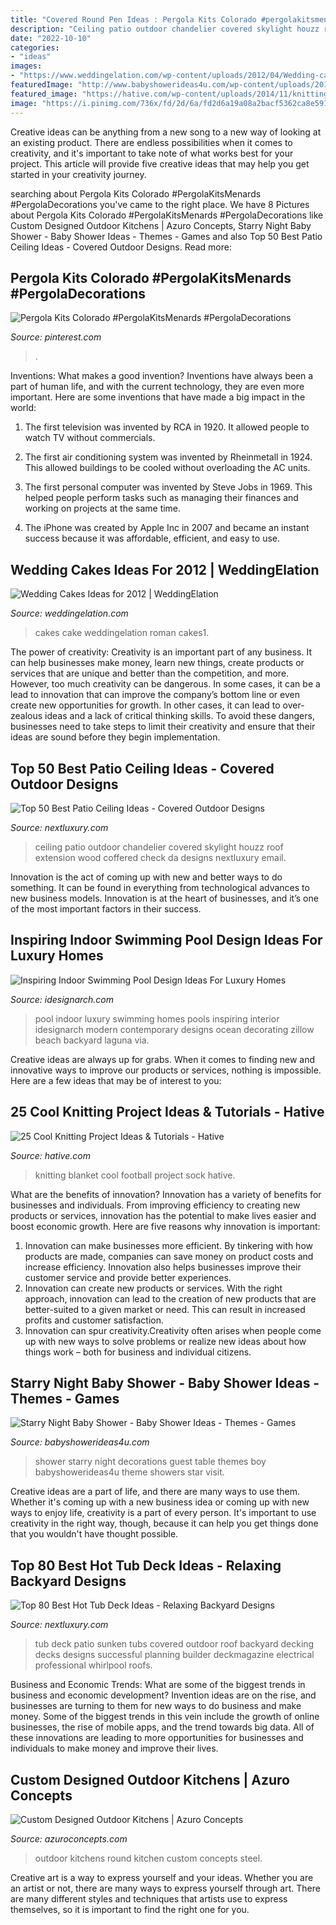 ```yaml
---
title: "Covered Round Pen Ideas : Pergola Kits Colorado #pergolakitsmenards #pergoladecorations"
description: "Ceiling patio outdoor chandelier covered skylight houzz roof extension wood coffered check da designs nextluxury email"
date: "2022-10-10"
categories:
- "ideas"
images:
- "https://www.weddingelation.com/wp-content/uploads/2012/04/Wedding-cakes1.jpg"
featuredImage: "http://www.babyshowerideas4u.com/wp-content/uploads/2016/09/Starry-Night-Baby-Shower-Guest-Table.jpg"
featured_image: "https://hative.com/wp-content/uploads/2014/11/knitting-project-ideas/19-knitting-football-sock-blanket.jpg"
image: "https://i.pinimg.com/736x/fd/2d/6a/fd2d6a19a08a2bacf5362ca8e591b824.jpg"
---
```



Creative ideas can be anything from a new song to a new way of looking at an existing product. There are endless possibilities when it comes to creativity, and it's important to take note of what works best for your project. This article will provide five creative ideas that may help you get started in your creativity journey.

	

		
searching about Pergola Kits Colorado #PergolaKitsMenards #PergolaDecorations you've came to the right place. We have 8 Pictures about Pergola Kits Colorado #PergolaKitsMenards #PergolaDecorations like Custom Designed Outdoor Kitchens | Azuro Concepts, Starry Night Baby Shower - Baby Shower Ideas - Themes - Games and also Top 50 Best Patio Ceiling Ideas - Covered Outdoor Designs. Read more:
		
    
## Pergola Kits Colorado #PergolaKitsMenards #PergolaDecorations

<img loading=lazy src="https://i.pinimg.com/736x/fd/2d/6a/fd2d6a19a08a2bacf5362ca8e591b824.jpg" onerror="this.onerror=null;this.src='https://tse3.mm.bing.net/th?id=OIP.8p-6U2eA3uSHunqKbmrnzAHaFj&amp;pid=15.1';" alt="Pergola Kits Colorado #PergolaKitsMenards #PergolaDecorations">

_Source: pinterest.com_

>. 

	

Inventions: What makes a good invention?
Inventions have always been a part of human life, and with the current technology, they are even more important. Here are some inventions that have made a big impact in the world:
1. The first television was invented by RCA in 1920. It allowed people to watch TV without commercials.

2. The first air conditioning system was invented by Rheinmetall in 1924. This allowed buildings to be cooled without overloading the AC units.

3. The first personal computer was invented by Steve Jobs in 1969. This helped people perform tasks such as managing their finances and working on projects at the same time.

4. The iPhone was created by Apple Inc in 2007 and became an instant success because it was affordable, efficient, and easy to use.

    
## Wedding Cakes Ideas For 2012 | WeddingElation

<img loading=lazy src="https://www.weddingelation.com/wp-content/uploads/2012/04/Wedding-cakes1.jpg" onerror="this.onerror=null;this.src='https://tse1.mm.bing.net/th?id=OIP.Rimo5J9PY465qFgBYn8lxAHaKd&amp;pid=15.1';" alt="Wedding Cakes Ideas for 2012 | WeddingElation">

_Source: weddingelation.com_

>cakes cake weddingelation roman cakes1. 

	

The power of creativity:
Creativity is an important part of any business. It can help businesses make money, learn new things, create products or services that are unique and better than the competition, and more. However, too much creativity can be dangerous. In some cases, it can be a lead to innovation that can improve the company’s bottom line or even create new opportunities for growth. In other cases, it can lead to over-zealous ideas and a lack of critical thinking skills. To avoid these dangers, businesses need to take steps to limit their creativity and ensure that their ideas are sound before they begin implementation.

    
## Top 50 Best Patio Ceiling Ideas - Covered Outdoor Designs

<img loading=lazy src="http://nextluxury.com/wp-content/uploads/patio-ceiling.jpg" onerror="this.onerror=null;this.src='https://tse4.mm.bing.net/th?id=OIP.bmOocqMz4ejEAK5XFsQvqwAAAA&amp;pid=15.1';" alt="Top 50 Best Patio Ceiling Ideas - Covered Outdoor Designs">

_Source: nextluxury.com_

>ceiling patio outdoor chandelier covered skylight houzz roof extension wood coffered check da designs nextluxury email. 

	

Innovation is the act of coming up with new and better ways to do something. It can be found in everything from technological advances to new business models. Innovation is at the heart of businesses, and it’s one of the most important factors in their success.

    
## Inspiring Indoor Swimming Pool Design Ideas For Luxury Homes

<img loading=lazy src="http://www.idesignarch.com/wp-content/uploads/Luxury-Indoor-Pool-Ideas_8.jpg" onerror="this.onerror=null;this.src='https://tse4.mm.bing.net/th?id=OIP.EpktRNIi8oO0EOeluxxkIAHaFj&amp;pid=15.1';" alt="Inspiring Indoor Swimming Pool Design Ideas For Luxury Homes">

_Source: idesignarch.com_

>pool indoor luxury swimming homes pools inspiring interior idesignarch modern contemporary designs ocean decorating zillow beach backyard laguna via. 

	

Creative ideas are always up for grabs. When it comes to finding new and innovative ways to improve our products or services, nothing is impossible. Here are a few ideas that may be of interest to you: 

    
## 25 Cool Knitting Project Ideas &amp; Tutorials - Hative

<img loading=lazy src="https://hative.com/wp-content/uploads/2014/11/knitting-project-ideas/19-knitting-football-sock-blanket.jpg" onerror="this.onerror=null;this.src='https://tse4.mm.bing.net/th?id=OIP.2lHvfphwwYV-Ew72NVxvpgHaLK&amp;pid=15.1';" alt="25 Cool Knitting Project Ideas &amp; Tutorials - Hative">

_Source: hative.com_

>knitting blanket cool football project sock hative. 

	

What are the benefits of innovation?
Innovation has a variety of benefits for businesses and individuals. From improving efficiency to creating new products or services, innovation has the potential to make lives easier and boost economic growth. Here are five reasons why innovation is important: 
1. Innovation can make businesses more efficient. By tinkering with how products are made, companies can save money on product costs and increase efficiency. Innovation also helps businesses improve their customer service and provide better experiences. 
2. Innovation can create new products or services. With the right approach, innovation can lead to the creation of new products that are better-suited to a given market or need. This can result in increased profits and customer satisfaction. 
3. Innovation can spur creativity.Creativity often arises when people come up with new ways to solve problems or realize new ideas about how things work – both for business and individual citizens.

    
## Starry Night Baby Shower - Baby Shower Ideas - Themes - Games

<img loading=lazy src="http://www.babyshowerideas4u.com/wp-content/uploads/2016/09/Starry-Night-Baby-Shower-Guest-Table.jpg" onerror="this.onerror=null;this.src='https://tse4.mm.bing.net/th?id=OIP.Pzh7C1TTCYaXbGXMeU0kawHaJ4&amp;pid=15.1';" alt="Starry Night Baby Shower - Baby Shower Ideas - Themes - Games">

_Source: babyshowerideas4u.com_

>shower starry night decorations guest table themes boy babyshowerideas4u theme showers star visit. 

	

Creative ideas are a part of life, and there are many ways to use them. Whether it's coming up with a new business idea or coming up with new ways to enjoy life, creativity is a part of every person. It's important to use creativity in the right way, though, because it can help you get things done that you wouldn't have thought possible.

    
## Top 80 Best Hot Tub Deck Ideas - Relaxing Backyard Designs

<img loading=lazy src="http://nextluxury.com/wp-content/uploads/impressive-hot-tub-deck-ideas-with-covered-roof.jpg" onerror="this.onerror=null;this.src='https://tse4.mm.bing.net/th?id=OIP.u-k53g_ZhcK4ovnUr2GxxwHaE7&amp;pid=15.1';" alt="Top 80 Best Hot Tub Deck Ideas - Relaxing Backyard Designs">

_Source: nextluxury.com_

>tub deck patio sunken tubs covered outdoor roof backyard decking decks designs successful planning builder deckmagazine electrical professional whirlpool roofs. 

	

Business and Economic Trends: What are some of the biggest trends in business and economic development?
Invention ideas are on the rise, and businesses are turning to them for new ways to do business and make money. Some of the biggest trends in this vein include the growth of online businesses, the rise of mobile apps, and the trend towards big data. All of these innovations are leading to more opportunities for businesses and individuals to make money and improve their lives.

    
## Custom Designed Outdoor Kitchens | Azuro Concepts

<img loading=lazy src="https://azuroconcepts.com/wp-content/uploads/2015/10/Year-round-outdoor-kitchens-Bro038.jpg" onerror="this.onerror=null;this.src='https://tse2.mm.bing.net/th?id=OIP.VLtd4t6VFXk4qlKBPlYWGQHaE8&amp;pid=15.1';" alt="Custom Designed Outdoor Kitchens | Azuro Concepts">

_Source: azuroconcepts.com_

>outdoor kitchens round kitchen custom concepts steel. 

	

Creative art is a way to express yourself and your ideas. Whether you are an artist or not, there are many ways to express yourself through art. There are many different styles and techniques that artists use to express themselves, so it is important to find the right one for you.

